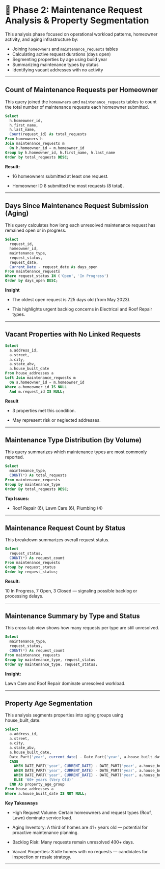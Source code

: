 # 🧾 Phase 2: Maintenance Request Analysis & Property Segmentation

This analysis phase focused on operational workload patterns, homeowner activity, and aging infrastructure by:

- Joining `homeowners` and `maintenance_requests` tables
- Calculating active request durations (days open)
- Segmenting properties by age using build year
- Summarizing maintenance types by status
- Identifying vacant addresses with no activity

---

## Count of Maintenance Requests per Homeowner

This query joined the `homeowners` and `maintenance_requests` tables to count the total number of maintenance requests each homeowner submitted.

```sql
Select
  h.homeowner_id,
  h.first_name,
  h.last_name,
  Count(request_id) As total_requests
From homeowners h
Join maintenance_requests m
  On h.homeowner_id = m.homeowner_id
Group by h.homeowner_id, h.first_name, h.last_name
Order by total_requests DESC;
```

**Result:**

- 16 homeowners submitted at least one request.

- Homeowner ID 8 submitted the most requests (8 total).

---

## Days Since Maintenance Request Submission (Aging)

This query calculates how long each unresolved maintenance request has remained open or in progress.

```sql
Select
  request_id,
  homeowner_id,
  maintenance_type,
  request_status,
  request_date,
  Current_Date - request_date As days_open
From maintenance_requests
Where request_status IN ('Open', 'In Progress')
Order by days_open DESC;
```

**Insight**

- The oldest open request is 725 days old (from May 2023).

- This highlights urgent backlog concerns in Electrical and Roof Repair types.

---

## Vacant Properties with No Linked Requests

```sql
Select
  a.address_id,
  a.street,
  a.city,
  a.state_abv,
  a.house_built_date
From house_addresses a
Left Join maintenance_requests m
  On a.homeowner_id = m.homeowner_id
Where a.homeowner_id IS NULL
  And m.request_id IS NULL;
```

**Result**

- 3 properties met this condition.
  
- May represent risk or neglected addresses.

---

## Maintenance Type Distribution (by Volume)

This query summarizes which maintenance types are most commonly reported.

```sql
Select
  maintenance_type,
  COUNT(*) As total_requests
From maintenance_requests
Group by maintenance_type
Order By total_requests DESC;
```

**Top Issues:**

- Roof Repair (6), Lawn Care (6), Plumbing (4)

---

## Maintenance Request Count by Status

This breakdown summarizes overall request status.

```sql
Select
  request_status,
  COUNT(*) As request_count
From maintenance_requests
Group by request_status
Order by request_status;
```

**Result:**

10 In Progress, 7 Open, 3 Closed — signaling possible backlog or processing delays.

---

## Maintenance Summary by Type and Status

This cross-tab view shows how many requests per type are still unresolved.

```sql
Select
  maintenance_type,
  request_status,
  COUNT(*) As request_count
From maintenance_requests
Group by maintenance_type, request_status
Order By maintenance_type, request_status;
```

**Insight:**

Lawn Care and Roof Repair dominate unresolved workload.

---

## Property Age Segmentation

This analysis segments properties into aging groups using house_built_date.

```sql
Select
  a.address_id,
  a.street,
  a.city,
  a.state_abv,
  a.house_built_date,
  Date_Part('year', current_date) - Date_Part('year', a.house_built_date) As property_age,
  CASE
    WHEN DATE_PART('year', CURRENT_DATE) - DATE_PART('year', a.house_built_date) <= 20 THEN '0-20 years (Newer)'
    WHEN DATE_PART('year', CURRENT_DATE) - DATE_PART('year', a.house_built_date) BETWEEN 21 AND 40 THEN '21-40 years (Mid-Age)'
    WHEN DATE_PART('year', CURRENT_DATE) - DATE_PART('year', a.house_built_date) BETWEEN 41 AND 60 THEN '41-60 years (Older)'
    ELSE '60+ years (Very Old)'
  END AS property_age_group
From house_addresses a
Where a.house_built_date IS NOT NULL;
```

**Key Takeaways** 

- High Request Volume: Certain homeowners and request types (Roof, Lawn) dominate service load.

- Aging Inventory: A third of homes are 41+ years old — potential for proactive maintenance planning.

- Backlog Risk: Many requests remain unresolved 400+ days.

- Vacant Properties: 3 idle homes with no requests — candidates for inspection or resale strategy.

---










